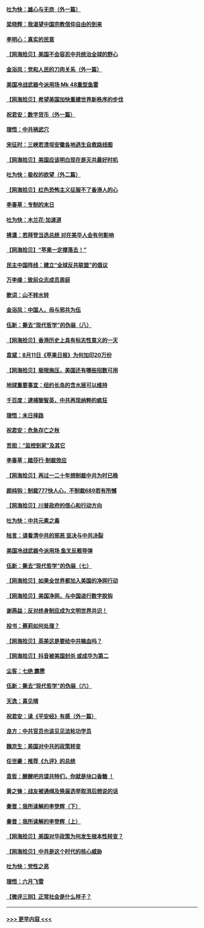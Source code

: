 #### [吐为快：雄心与无奈（外一篇）](../pages/nsc993/n12338132.md?t=08180602) 
#### [梁晓辉：我渴望中国宗教信仰自由的到来](../pages/nsc993/n12336657.md?t=08180602) 
#### [李明心：真实的民意](../pages/nsc993/n12336089.md?t=08180602) 
#### [【网海拾贝】美国不会容忍中共统治全球的野心](../pages/nsc993/n12336063.md?t=08180602) 
#### [金浴凤：党和人民的刀肉关系（外一篇）](../pages/nsc993/n12335834.md?t=08180602) 
#### [美国冷战武器今派用场 Mk 48重型鱼雷](../pages/nsc993/n12335354.md?t=08180602) 
#### [【网海拾贝】希望美国加快重建世界新秩序的步伐](../pages/nsc993/n12334224.md?t=08180602) 
#### [祝君安：数字货币（外一篇）](../pages/nsc993/n12334186.md?t=08180602) 
#### [理悟：中共祸武穴](../pages/nsc993/n12333962.md?t=08180602) 
#### [宋征时：三峡若溃坝安徽各地逃生自救路线图](../pages/nsc993/n12332450.md?t=08180602) 
#### [【网海拾贝】美国应该明白现在是灭共最好时机](../pages/nsc993/n12332313.md?t=08180602) 
#### [吐为快：极权的欲望（外二篇）](../pages/nsc993/n12332089.md?t=08180602) 
#### [【网海拾贝】红色恐怖主义征服不了香港人的心](../pages/nsc993/n12329296.md?t=08180602) 
#### [李春草：专制的末日](../pages/nsc993/n12329079.md?t=08180602) 
#### [吐为快：木兰花‧加速道](../pages/nsc993/n12327366.md?t=08180602) 
#### [拂潇：若拜登当选总统 对在美华人会有何影响](../pages/nsc993/n12295996.md?t=08180602) 
#### [【网海拾贝】“苹果一定撑落去！”](../pages/nsc993/n12326784.md?t=08180602) 
#### [民主中国阵线：建立“全球反共联盟”的倡议](../pages/nsc993/n12324177.md?t=08180602) 
#### [万李缘：致前众志成员周庭](../pages/nsc993/n12324635.md?t=08180602) 
#### [歌词：山不转水转](../pages/nsc993/n12324599.md?t=08180602) 
#### [金浴凤：中国人，毋与邪共为伍](../pages/nsc993/n12324257.md?t=08180602) 
#### [伍新：撕去“现代哲学”的伪装（八）](../pages/nsc993/n12324188.md?t=08180602) 
#### [【网海拾贝】香港历史上具有标志性意义的一天](../pages/nsc993/n12324021.md?t=08180602) 
#### [袁斌：8月11日《苹果日报》为何加印20万份](../pages/nsc993/n12323955.md?t=08180602) 
#### [【网海拾贝】极限施压，美国还有哪些招数可用](../pages/nsc993/n12322512.md?t=08180602) 
#### [地球重要事宜：纽约长岛的含水层可以维持](../pages/nsc993/n12321844.md?t=08180602) 
#### [千百度：逮捕黎智英，中共再现纳粹的疯狂](../pages/nsc993/n12321777.md?t=08180602) 
#### [理悟：末日择路](../pages/nsc993/n12320812.md?t=08180602) 
#### [祝君安：危急存亡之秋](../pages/nsc993/n12320795.md?t=08180602) 
#### [苦胆：“监控到家”及其它](../pages/nsc993/n12320751.md?t=08180602) 
#### [李春草：踏莎行·制裁效应](../pages/nsc993/n12318290.md?t=08180602) 
#### [【网海拾贝】再过一二十年想制裁中共为时已晚](../pages/nsc993/n12318195.md?t=08180602) 
#### [颜纯钩：制裁777快人心，不制裁689若有所憾](../pages/nsc993/n12316912.md?t=08180602) 
#### [【网海拾贝】川普政府的信心和行动方向](../pages/nsc993/n12316673.md?t=08180602) 
#### [吐为快：中共元素之毒](../pages/nsc993/n12316547.md?t=08180602) 
#### [陆言：请看清中共的邪恶 坚决与中共决裂](../pages/nsc993/n12315784.md?t=08180602) 
#### [美国冷战武器今派用场 鱼叉反舰导弹](../pages/nsc993/n12316258.md?t=08180602) 
#### [伍新：撕去“现代哲学”的伪装（七）](../pages/nsc993/n12315846.md?t=08180602) 
#### [【网海拾贝】如果全世界都加入美国的净网行动](../pages/nsc993/n12315588.md?t=08180602) 
#### [【网海拾贝】美国净网，与中国进行数字脱钩](../pages/nsc993/n12312813.md?t=08180602) 
#### [谢燕益：反对终身制应成为文明世界共识！](../pages/nsc993/n12310465.md?t=08180602) 
#### [投书：蔡莉如何处理？](../pages/nsc993/n12310224.md?t=08180602) 
#### [【网海拾贝】英美这是要给中共输血吗？](../pages/nsc993/n12307646.md?t=08180602) 
#### [【网海拾贝】抖音被美国封杀 或成华为第二](../pages/nsc993/n12305277.md?t=08180602) 
#### [尘客：七绝 霹雳](../pages/nsc993/n12304053.md?t=08180602) 
#### [伍新：撕去“现代哲学”的伪装（六）](../pages/nsc993/n12303243.md?t=08180602) 
#### [天逸：喜见晴](../pages/nsc993/n12303226.md?t=08180602) 
#### [祝君安：读《平安经》有感（外一篇）](../pages/nsc993/n12303170.md?t=08180602) 
#### [良方：中共官员也该见见法轮功学员](../pages/nsc993/n12302985.md?t=08180602) 
#### [魏京生：美国对中共的政策转变](../pages/nsc993/n12302929.md?t=08180602) 
#### [任世豪：推荐《九评》的总统](../pages/nsc993/n12302838.md?t=08180602) 
#### [袁哲：醒醒吧共谍共特们，你就是块口香糖 ！](../pages/nsc993/n12302678.md?t=08180602) 
#### [黄之锋：战友被通缉及换届选举取消后想说的话](../pages/nsc993/n12302681.md?t=08180602) 
#### [秦晋：我所读解的李登辉（下）](../pages/nsc993/n12302171.md?t=08180602) 
#### [秦晋：我所读解的李登辉（上）](../pages/nsc993/n12301979.md?t=08180602) 
#### [【网海拾贝】美国对华政策为何发生根本性转变？](../pages/nsc993/n12302091.md?t=08180602) 
#### [【网海拾贝】中共是这个时代的核心威胁](../pages/nsc993/n12300541.md?t=08180602) 
#### [吐为快：党性之恶](../pages/nsc993/n12300263.md?t=08180602) 
#### [理悟：六月飞雪](../pages/nsc993/n12300243.md?t=08180602) 
#### [【微评三则】正常社会是什么样子？](../pages/nsc993/n12300228.md?t=08180602) 

----
#### [ >>> 更早内容 <<< ](../indexes/nsc993-earlier.md)
